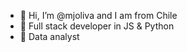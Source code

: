 - 👋 Hi, I’m @mjoliva and I am from Chile
- 🌱 Full stack developer in JS & Python
- 🌱 Data analyst

<!---
mjoliva/mjoliva is a ✨ special ✨ repository because its `README.md` (this file) appears on your GitHub profile.
You can click the Preview link to take a look at your changes.
--->
